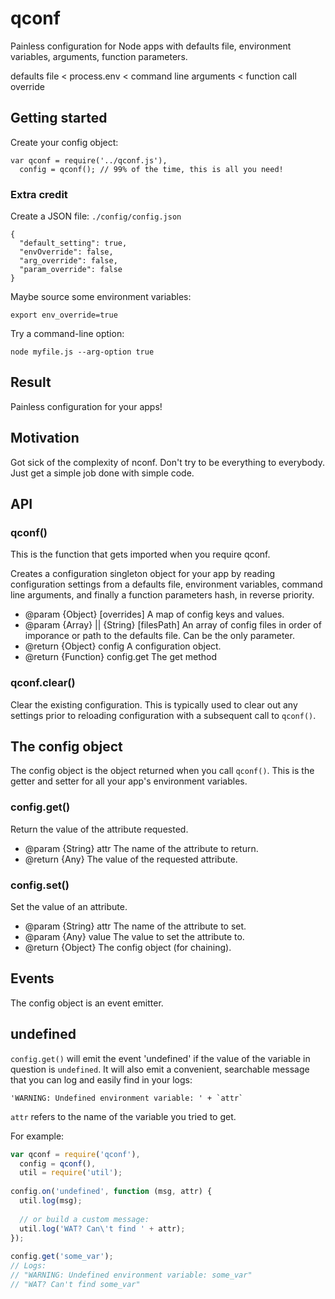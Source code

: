qconf
=====

Painless configuration for Node apps with defaults file, environment variables, arguments, function parameters.

defaults file < process.env < command line arguments < function call override

## Getting started

Create your config object:
```
var qconf = require('../qconf.js'),
  config = qconf(); // 99% of the time, this is all you need!
```

### Extra credit

Create a JSON file: `./config/config.json`

```
{
  "default_setting": true,
  "envOverride": false,
  "arg_override": false,
  "param_override": false
}
```

Maybe source some environment variables:

```
export env_override=true
```

Try a command-line option:
```
node myfile.js --arg-option true
```

## Result

Painless configuration for your apps!


## Motivation

Got sick of the complexity of nconf. Don't try to be everything to everybody. Just get a simple job done with simple code.

## API

### qconf() ###

This is the function that gets imported when you require qconf.

Creates a configuration singleton object for your app
by reading configuration settings from a defaults file,
environment variables, command line arguments, and finally
a function parameters hash, in reverse priority.

* @param  {Object} [overrides] A map of config keys and values.
* @param  {Array} || {String} [filesPath] An array of config files in order of imporance or path to the defaults file. Can be the only parameter.
* @return {Object} config A configuration object.
* @return {Function} config.get The get method

### qconf.clear() ###

Clear the existing configuration. This is typically used to clear out any settings prior to reloading configuration with a subsequent call to `qconf()`.


## The config object ##

The config object is the object returned when you call `qconf()`. This is the getter and setter for all your app's environment variables.

### config.get() ###

Return the value of the attribute requested.

* @param {String} attr The name of the attribute to return.
* @return {Any} The value of the requested attribute.

### config.set() ###

Set the value of an attribute.

* @param {String} attr The name of the attribute to set.
* @param {Any} value The value to set the attribute to.
* @return {Object} The config object (for chaining).


## Events ##

The config object is an event emitter.

## undefined ##

`config.get()` will emit the event 'undefined' if the value of the variable in question is `undefined`. It will also emit a convenient, searchable message that you can log and easily find in your logs:

    'WARNING: Undefined environment variable: ' + `attr`

`attr` refers to the name of the variable you tried to get.

For example:

```js
var qconf = require('qconf'),
  config = qconf(),
  util = require('util');
 
config.on('undefined', function (msg, attr) {
  util.log(msg);
 
  // or build a custom message:
  util.log('WAT? Can\'t find ' + attr);
});
 
config.get('some_var');
// Logs:
// "WARNING: Undefined environment variable: some_var"
// "WAT? Can't find some_var"
```
